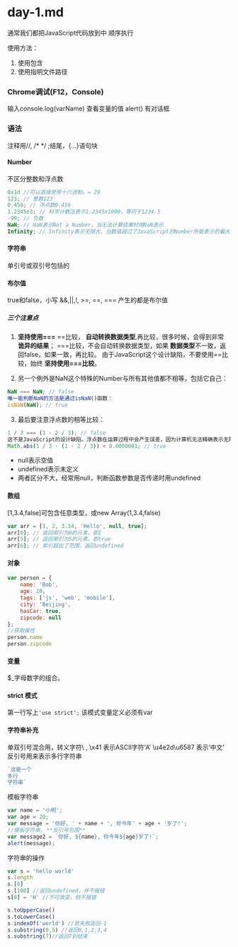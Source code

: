 # day-1.md


通常我们都把JavaScript代码放到<head>中
顺序执行


使用方法：
1. 使用<script></script>包含
2. 使用<script src="/path/to/xxx.js"></script>指明文件路径


### Chrome调试(F12，Console)

输入console.log(varName) 查看变量的值
alert() 有对话框


### 语法

注释用//, /* */
;结尾，{...}语句块

#### Number

不区分整数和浮点数
```javascript
0x1d //可以直接使用十六进制，= 29
123; // 整数123
0.456; // 浮点数0.456
1.2345e3; // 科学计数法表示1.2345x1000，等同于1234.5
-99; // 负数
NaN; // NaN表示Not a Number，当无法计算结果时用NaN表示
Infinity; // Infinity表示无限大，当数值超过了JavaScript的Number所能表示的最大值时，就表示为Infinity
```

#### 字符串

单引号或双引号包括的

#### 布尔值

true和false，小写
&&,||,!, >=, ==, === 产生的都是布尔值

##### 三个注意点

1. **坚持使用===**
==比较， **自动转换数据类型**,再比较，很多时候，会得到非常 **诡异的结果**；
===比较，不会自动转换数据类型，如果 **数据类型**不一致，返回false，如果一致，再比较。
由于JavaScript这个设计缺陷，不要使用==比较，始终 **坚持使用===比较**。

2. 另一个例外是NaN这个特殊的Number与所有其他值都不相等，包括它自己：
```JavaScript
NaN === NaN; // false
唯一能判断NaN的方法是通过isNaN()函数：
isNaN(NaN); // true
```

3. 最后要注意浮点数的相等比较：
```JavaScript
1 / 3 === (1 - 2 / 3); // false
这不是JavaScript的设计缺陷。浮点数在运算过程中会产生误差，因为计算机无法精确表示无限循环小数。要比较两个浮点数是否相等，只能计算它们之差的绝对值，看是否小于某个阈值：
Math.abs(1 / 3 - (1 - 2 / 3)) < 0.0000001; // true
```

- null表示空值
- undefined表示未定义
- 两者区分不大，经常用null，判断函数参数是否传递时用undefined


#### 数组

[1,3.4,false]可包含任意类型，或new Array(1,3.4,false)
```JavaScript
var arr = [1, 2, 3.14, 'Hello', null, true];
arr[0]; // 返回索引为0的元素，即1
arr[5]; // 返回索引为5的元素，即true
arr[6]; // 索引超出了范围，返回undefined
```

#### 对象

```JavaScript
var person = {
    name: 'Bob',
    age: 20,
    tags: ['js', 'web', 'mobile'],
    city: 'Beijing',
    hasCar: true,
    zipcode: null
};
//获取属性
person.name
person.zipcode
```


#### 变量

$_字母数字的组合。


#### strict 模式

第一行写上`'use strict';`
该模式变量定义必须有var


#### 字符串补充

单双引号混合用，转义字符\  , 
\x41 表示ASCII字符‘A’
\u4e2d\u6587 表示‘中文’
反引号用来表示多行字符串
```javascript
`这是一个
多行
字符串`
```

模板字符串

```javascript
var name = '小明';
var age = 20;
var message = '你好, ' + name + ', 你今年' + age + '岁了!';
//模板字符串, **反引号包围**
var message2 = `你好, ${name}, 你今年${age}岁了!`;
alert(message);
```

字符串的操作

```javascript
var s = 'hello world'
s.length
s.[0]
s.[100] //返回undefined，并不报错
s[0] = 'H' //不可改变，但不报错

s.toUpperCase()
s.toLowerCase()
s.indexOf('world') //若失败返回-1
s.substring(0,5) //返回0,1,2,3,4
s.substring(7)//返回7到结束
```

